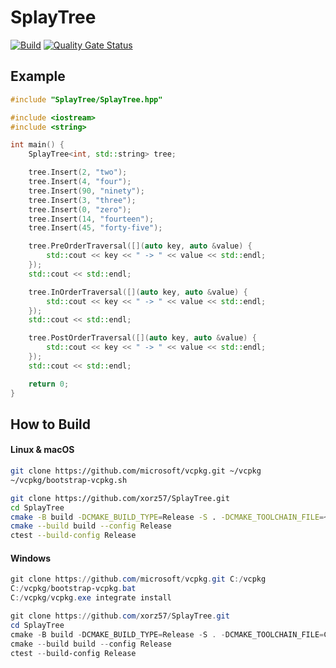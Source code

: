 # SplayTree

[![Build](https://github.com/xorz57/SplayTree/actions/workflows/Build.yml/badge.svg)](https://github.com/xorz57/SplayTree/actions/workflows/Build.yml)
[![Quality Gate Status](https://sonarcloud.io/api/project_badges/measure?project=xorz57_SplayTree&metric=alert_status)](https://sonarcloud.io/summary/new_code?id=xorz57_SplayTree)

## Example

```cpp
#include "SplayTree/SplayTree.hpp"

#include <iostream>
#include <string>

int main() {
    SplayTree<int, std::string> tree;

    tree.Insert(2, "two");
    tree.Insert(4, "four");
    tree.Insert(90, "ninety");
    tree.Insert(3, "three");
    tree.Insert(0, "zero");
    tree.Insert(14, "fourteen");
    tree.Insert(45, "forty-five");

    tree.PreOrderTraversal([](auto key, auto &value) {
        std::cout << key << " -> " << value << std::endl;
    });
    std::cout << std::endl;

    tree.InOrderTraversal([](auto key, auto &value) {
        std::cout << key << " -> " << value << std::endl;
    });
    std::cout << std::endl;

    tree.PostOrderTraversal([](auto key, auto &value) {
        std::cout << key << " -> " << value << std::endl;
    });
    std::cout << std::endl;

    return 0;
}
```

## How to Build

#### Linux & macOS

```bash
git clone https://github.com/microsoft/vcpkg.git ~/vcpkg
~/vcpkg/bootstrap-vcpkg.sh

git clone https://github.com/xorz57/SplayTree.git
cd SplayTree
cmake -B build -DCMAKE_BUILD_TYPE=Release -S . -DCMAKE_TOOLCHAIN_FILE=~/vcpkg/scripts/buildsystems/vcpkg.cmake
cmake --build build --config Release
ctest --build-config Release
```

#### Windows

```powershell
git clone https://github.com/microsoft/vcpkg.git C:/vcpkg
C:/vcpkg/bootstrap-vcpkg.bat
C:/vcpkg/vcpkg.exe integrate install

git clone https://github.com/xorz57/SplayTree.git
cd SplayTree
cmake -B build -DCMAKE_BUILD_TYPE=Release -S . -DCMAKE_TOOLCHAIN_FILE=C:/vcpkg/scripts/buildsystems/vcpkg.cmake
cmake --build build --config Release
ctest --build-config Release
```
